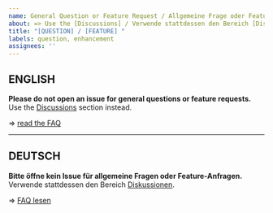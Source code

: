 ```yaml
---
name: General Question or Feature Request / Allgemeine Frage oder Feature Request
about: => Use the [Discussions] / Verwende stattdessen den Bereich [Diskussionen]
title: "[QUESTION] / [FEATURE] "
labels: question, enhancement
assignees: ''
---
```


## ENGLISH

**Please do not open an issue for general questions or feature requests.**  
Use the [Discussions](https://github.com/dewenni/ESP_Buderus_KM271/discussions) section instead.  

=> [read the FAQ](https://github.com/dewenni/ESP_Buderus_KM271#faq)

---

## DEUTSCH

**Bitte öffne kein Issue für allgemeine Fragen oder Feature-Anfragen.**  
Verwende stattdessen den Bereich [Diskussionen](https://github.com/dewenni/ESP_Buderus_KM271/discussions).  

=> [FAQ lesen](https://github.com/dewenni/ESP_Buderus_KM271#faq)